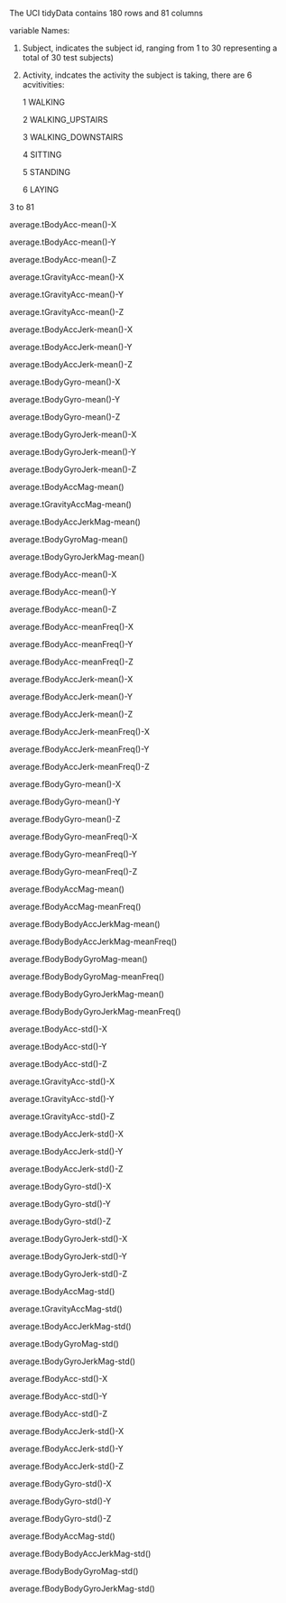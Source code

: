 The UCI tidyData contains 180 rows and 81 columns

variable Names:

1. Subject, indicates the subject id, ranging from 1 to 30 representing a total of 30 test subjects)

2. Activity, indcates the activity the subject is taking, there are 6 acvitivities:

    1 WALKING
    
    2 WALKING_UPSTAIRS
    
    3 WALKING_DOWNSTAIRS
    
    4 SITTING
    
    5 STANDING
    
    6 LAYING

3 to 81

average.tBodyAcc-mean()-X

average.tBodyAcc-mean()-Y

average.tBodyAcc-mean()-Z

average.tGravityAcc-mean()-X

average.tGravityAcc-mean()-Y

average.tGravityAcc-mean()-Z

average.tBodyAccJerk-mean()-X

average.tBodyAccJerk-mean()-Y

average.tBodyAccJerk-mean()-Z

average.tBodyGyro-mean()-X

average.tBodyGyro-mean()-Y

average.tBodyGyro-mean()-Z

average.tBodyGyroJerk-mean()-X

average.tBodyGyroJerk-mean()-Y

average.tBodyGyroJerk-mean()-Z

average.tBodyAccMag-mean()

average.tGravityAccMag-mean()

average.tBodyAccJerkMag-mean()

average.tBodyGyroMag-mean()

average.tBodyGyroJerkMag-mean()

average.fBodyAcc-mean()-X

average.fBodyAcc-mean()-Y

average.fBodyAcc-mean()-Z

average.fBodyAcc-meanFreq()-X

average.fBodyAcc-meanFreq()-Y

average.fBodyAcc-meanFreq()-Z

average.fBodyAccJerk-mean()-X

average.fBodyAccJerk-mean()-Y

average.fBodyAccJerk-mean()-Z

average.fBodyAccJerk-meanFreq()-X

average.fBodyAccJerk-meanFreq()-Y

average.fBodyAccJerk-meanFreq()-Z

average.fBodyGyro-mean()-X

average.fBodyGyro-mean()-Y

average.fBodyGyro-mean()-Z

average.fBodyGyro-meanFreq()-X

average.fBodyGyro-meanFreq()-Y

average.fBodyGyro-meanFreq()-Z

average.fBodyAccMag-mean()

average.fBodyAccMag-meanFreq()

average.fBodyBodyAccJerkMag-mean()

average.fBodyBodyAccJerkMag-meanFreq()

average.fBodyBodyGyroMag-mean()

average.fBodyBodyGyroMag-meanFreq()

average.fBodyBodyGyroJerkMag-mean()

average.fBodyBodyGyroJerkMag-meanFreq()

average.tBodyAcc-std()-X

average.tBodyAcc-std()-Y

average.tBodyAcc-std()-Z

average.tGravityAcc-std()-X

average.tGravityAcc-std()-Y

average.tGravityAcc-std()-Z

average.tBodyAccJerk-std()-X

average.tBodyAccJerk-std()-Y

average.tBodyAccJerk-std()-Z

average.tBodyGyro-std()-X

average.tBodyGyro-std()-Y

average.tBodyGyro-std()-Z

average.tBodyGyroJerk-std()-X

average.tBodyGyroJerk-std()-Y

average.tBodyGyroJerk-std()-Z

average.tBodyAccMag-std()

average.tGravityAccMag-std()

average.tBodyAccJerkMag-std()

average.tBodyGyroMag-std()

average.tBodyGyroJerkMag-std()

average.fBodyAcc-std()-X

average.fBodyAcc-std()-Y

average.fBodyAcc-std()-Z

average.fBodyAccJerk-std()-X

average.fBodyAccJerk-std()-Y

average.fBodyAccJerk-std()-Z

average.fBodyGyro-std()-X

average.fBodyGyro-std()-Y

average.fBodyGyro-std()-Z

average.fBodyAccMag-std()

average.fBodyBodyAccJerkMag-std()

average.fBodyBodyGyroMag-std()

average.fBodyBodyGyroJerkMag-std()


